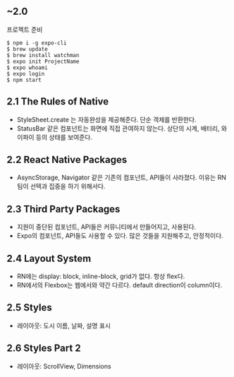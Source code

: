 ## ~2.0

프로젝트 준비

```
$ npm i -g expo-cli
$ brew update
$ brew install watchman
$ expo init ProjectName
$ expo whoami
$ expo login
$ npm start
```

## 2.1 The Rules of Native

- StyleSheet.create 는 자동완성을 제공해준다. 단순 객체를 반환한다.
- StatusBar 같은 컴포넌트는 화면에 직접 관여하지 않는다. 상단의 시계, 배터리, 와이파이 등의 상태를 보여준다.

## 2.2 React Native Packages

- AsyncStorage, Navigator 같은 기존의 컴포넌트, API들이 사라졌다. 이유는 RN 팀이 선택과 집중을 하기 위해서다.

## 2.3 Third Party Packages

- 지원이 중단된 컴포넌트, API들은 커뮤니티에서 만들어지고, 사용된다.
- Expo의 컴포넌트, API들도 사용할 수 있다. 많은 것들을 지원해주고, 안정적이다.

## 2.4 Layout System

- RN에는 display: block, inline-block, grid가 없다. 항상 flex다.
- RN에서의 Flexbox는 웹에서와 약간 다르다. default direction이 column이다.

## 2.5 Styles

- 레이아웃: 도시 이름, 날짜, 설명 표시

## 2.6 Styles Part 2

- 레이아웃: ScrollView, Dimensions

